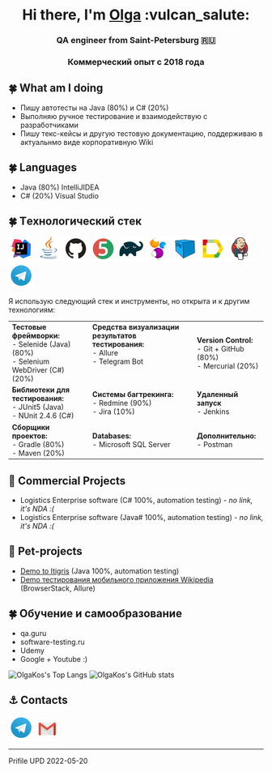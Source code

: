 
<h1 align="center">Hi there, I'm <a href="https://github.com/olgakos" target="_blank">Olga</a> :vulcan_salute:
<h3 align="center">QA engineer from Saint-Petersburg 🇷🇺</h3>
<h3 align="center">Коммерческий опыт c 2018 года</h3>

## :four_leaf_clover: What am I doing
- Пишу автотесты на Java (80%)  и C# (20%)
- Выполняю ручное тестирование и взаимодействую с разработчиками
- Пишу текс-кейсы и другую тестовую документацию, поддерживаю в актуальнмо виде корпоративную Wiki
    
## :four_leaf_clover: Languages
- Java (80%) IntelliJIDEA
- C# (20%) Visual Studio

## :four_leaf_clover: Тexнoлoгичeский стeк 
<p align="left">
<a href="https://www.jetbrains.com/idea/"><img src="images/logo/Idea.svg" width="50" height="50"  alt="IDEA" title="IJ IDEA"></a>
<a href="https://www.java.com/"><img src="images/logo/Java.svg" width="50" height="50"  alt="Java" title="Java"></a>
<a href="https://github.com/"><img src="images/logo/GitHub.svg" width="50" height="50"  alt="Github" title="Github"></a>
<a href="https://junit.org/junit5/"><img src="images/logo/Junit5.svg" width="50" height="50"  alt="JUnit 5"title="JUnit 5"></a>
<a href="https://gradle.org/"><img src="images/logo/Gradle.svg" width="50" height="50"  alt="Gradle"title="Gradle"></a>
<a href="https://selenide.org/"><img src="images/logo/Selenide.svg" width="50" height="50"  alt="Selenide" title="Selenide"></a>
<a href="https://aerokube.com/selenoid/"><img src="images/logo/Selenoid.svg" width="50" height="50"  alt="Selenoid" title="Selenoid"></a>
<a href="https://github.com/allure-framework/allure2"><img src="images/logo/Allure.svg" width="50" height="50"  alt="Allure" title="Allure Report"></a>
<a href="https://www.jenkins.io/"><img src="images/logo/Jenkins.svg" width="50" height="50"  alt="Jenkins" title="Jenkins"></a>
<a href="https://www.ххх/"><img src="images/logo/Telegram.svg" width="50" height="50"  alt="Telegram" title="Telegram"></a>
<!--
<a href="https://www.ххх/"><img src="images/logo/RestAssured.svg" width="50" height="50"  alt="Rest-Assured" title="Rest-Assured"></a>
<a href="https://www.ххх/"><img src="images/logo/Allure_TO.svg" width="50" height="50"  alt="AllureTestOps" title="AllureTestOps"></a>
<a href="https://www.ххх/"><img src="images/logo/Lombok.svg" width="50" height="50"  alt="Lombok" title="Lombok"></a>
<a href="https://www.ххх/"><img src="images/logo/Jira.svg" width="50" height="50"  alt="Jira" title="Jira"></a>
-->

</p>
    
Я использую следующий стек и инструменты, но открыта и к другим технологиям:
    
<table valign="top"><tr>   
<td>
<b>Тестовые фреймворки:</b>
<br>- Selenide (Java) (80%) 
<br>- Selenium WebDriver (C#) (20%)
</td>   
<td  valign="top">
<b>Средства визуализации результатов тестирования: </b>
<br>- Allure 
<br>- Telegram Bot
</td>    
<td> 
<b>Version Control: </b>
<br>- Git + GitHub (80%) 
<br>- Mercurial (20%)
</td>
</tr><tr>
<td>
<b>Библиотеки для тестирования:</b>
<br>- JUnit5 (Java)
<br>- NUnit 2.4.6 (C#) 
</td>
       
<td>
<b>Системы багтрекинга:</b>
<br>- Redmine (90%)
<br>- Jira (10%)
</td>    
<td>
<b>Удаленный запуск</b>
<br>- Jenkins 
<br>
</td>
</tr><tr>
<td>
<b>Сборщики проектов:</b>
<br>- Gradle (80%)
<br>- Maven  (20%)
</td>  
<td>
<b>Databases:</b>
<br>- Microsoft SQL Server
<br>
</td>    
<td>
<b>Дополнительно:</b>
<br>- Postman
</td>
</tr></table>


## :sunflower: Commercial Projects 
* Logistics Enterprise software (C# 100%, automation testing) - <i>no link, it's NDA :(</i> 
* Logistics Enterprise software (Java# 100%, automation testing) - <i>no link, it's NDA :(</i>   
    
## :unicorn: Pet-projects
* <a target="_blank" href="https://github.com/olgakos/qa_guru_11_13_Demo_Itigris">Demo to Itigris</a>  (Java 100%, automation testing)
* <a target="_blank" href="https://github.com/olgakos/qa_guru_11_21_browserstack4">Demo тестирования мобильного приложения Wikipedia</a> (BrowserStack, Allure)

## :four_leaf_clover: Обучение и самообразование    
* qa.guru
* software-testing.ru
* Udemy
* Google + Youtube :)    


![OlgaKos's Top Langs](http://github-profile-summary-cards.vercel.app/api/cards/repos-per-language?username=olgakos&theme=vue) ![OlgaKos's GitHub stats](http://github-profile-summary-cards.vercel.app/api/cards/stats?username=olgakos&theme=vue)
 

## :anchor: Contacts   
<a href="[https://www.ххх/](https://t.me/kos2304)"><img src="images/logo/Telegram.svg" width="50" height="50"  alt="Telegram" title="My Telegram"></a>
[![Email](images/logo/GmailIcon.png)](mailto:qakostina@gmail.com)   

    
<!--
<a><img width="53%" align="center" title="Profile" alt="Olga's Profile" src="https://github-stats-alpha.vercel.app/api/?username=olgakos&cc=FFFFFF&tc=00b887&ic=b8722b&bc=FFFFFF"></a> 
![](https://github-profile-summary-cards.vercel.app/api/cards/profile-details?username=olgakos&theme=vue)

<!--
## :anchor: Contacts
  ![Telegram](https://img.shields.io/badge/Telegram-2CA5E0?style=for-the-badge&logo=telegram&logoColor=white)
  ![Facebook](https://img.shields.io/badge/Facebook-%231877F2.svg?style=for-the-badge&logo=Facebook&logoColor=white)
-->
--------------------
Prifile UPD 2022-05-20
